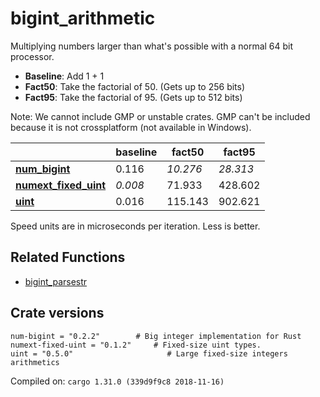 # bigint_arithmetic
Multiplying numbers larger than what's possible with a normal 64 bit processor.

* **Baseline**: Add 1 + 1
* **Fact50**: Take the factorial of 50. (Gets up to 256 bits)
* **Fact95**: Take the factorial of 95. (Gets up to 512 bits)

Note: We cannot include GMP or unstable crates. GMP can't be included because it is not crossplatform (not available in Windows).

| | baseline | fact50 | fact95 |
| --- | --- | --- | --- |
| **[num_bigint](https://crates.io/crates/num_bigint)** | 0.116 | *10.276* | *28.313* |
| **[numext_fixed_uint](https://crates.io/crates/numext_fixed_uint)** | *0.008* | 71.933 | 428.602 |
| **[uint](https://crates.io/crates/uint)** | 0.016 | 115.143 | 902.621 |

Speed units are in microseconds per iteration. Less is better.

## Related Functions

* [bigint_parsestr](../bigint_parsestr)

## Crate versions

    num-bigint = "0.2.2"        # Big integer implementation for Rust
    numext-fixed-uint = "0.1.2"     # Fixed-size uint types.
    uint = "0.5.0"                     # Large fixed-size integers arithmetics

Compiled on: `cargo 1.31.0 (339d9f9c8 2018-11-16)`